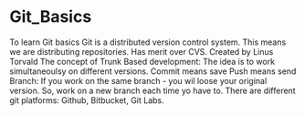 # Git_Basics
To learn Git basics
Git is a distributed version control system. This means we are distributing repositories. Has merit over CVS.
Created by Linus Torvald
The concept of Trunk Based development: The idea is to work simultaneoulsy on different versions.
Commit means save
Push means send
Branch: If you work on the same branch - you wil loose your original version. So, work on a new branch each time yo have to.
There are different git platforms: Github, Bitbucket, Git Labs.
